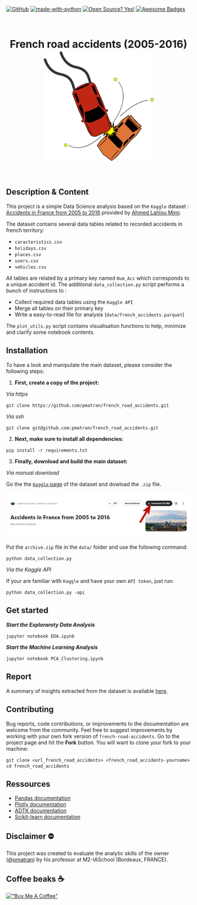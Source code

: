 
[![GitHub](https://badgen.net/badge/icon/github?icon=github&label)](https://github.com)
[![made-with-python](https://img.shields.io/badge/Made%20with-Python-1f425f.svg)](https://www.python.org/)
[![Open Source? Yes!](https://badgen.net/badge/Open%20Source%20%3F/Yes%21/blue?icon=github)](https://github.com/Naereen/badges/)
[![Awesome Badges](https://img.shields.io/badge/badges-awesome-green.svg)](https://github.com/Naereen/badges)

<br>
<H1 align="center"> 
	<b>French road accidents (2005-2016)</b>
	<br>
	<img height="300" width="300" src="assets/car-crash-icon.png">
</H1>
<br>

Description & Content
-----------------------------------------------
This project is a simple Data Science analysis based on the `Kaggle` dataset : [Accidents in France from 2005 to 2016](https://www.kaggle.com/datasets/ahmedlahlou/accidents-in-france-from-2005-to-2016) provided by [Ahmed Lahlou Mimi](https://www.kaggle.com/ahmedlahlou).

The dataset contains several data tables related to recorded accidents in french territory:
- `caracteristics.csv`
- `holidays.csv`
- `places.csv`
- `users.csv`
- `vehicles.csv`

All tables are related by a primary key named `Num_Acc` which corresponds to a unique accident id.
The additional `data_collection.py` script performs a bunch of instructions to :
- Collect required data tables using the `Kaggle API`
- Merge all tables on their primary key
- Write a easy-to-read file for analysis (`data/french_accidents.parquet`)

The `plot_utils.py` script contains visualisation functions to help, minimize and clarify some notebook contents.


Installation
------------------------------------------------
To have a look and manipulate the main dataset, please consider the following steps:

1. **First, create a copy of the project:**

_Via https_
```shell
git clone https://github.com/pmatran/french_road_accidents.git
```
_Via ssh_
```shell
git clone git@github.com:pmatran/french_road_accidents.git
```

2. **Next, make sure to install all dependencies:**

```shell
pip install -r requirements.txt
```

3. **Finally, download and build the main dataset:**

_Via manual download_

Go the the [`Kaggle` page](https://www.kaggle.com/datasets/ahmedlahlou/accidents-in-france-from-2005-to-2016) of the dataset and dowload the `.zip` file.

<img src="assets/download_kaggle.png">

Put the `archive.zip` file in the `data/` folder and use the following command:

```shell
python data_collection.py
```

_Via the Kaggle API_

If your are familiar with `Kaggle` and have your own  `API token`, just run:

```shell
python data_collection.py -api
```


Get started
-----------------------------------------------

**_Start the Exploraroty Data Analysis_**
```shell
jupyter notebook EDA.ipynb
```

**_Start the Machine Learning Analysis_**
```shell
jupyter notebook PCA_Clustering.ipynb
```


Report
-----------------------------------------------
A summary of insights extracted from the dataset is available [here](https://french-road-accidents-2005-2016.brizy.site/).



Contributing
------------------------------------------------
Bug reports, code contributions, or improvements to the documentation are welcome from the community. 
Feel free to suggest improvements by working with your own fork version of `french-road-accidents`. Go to the project page and hit the **Fork** button.
You will want to clone your fork to your machine:

```shell
git clone <url_french_road_accidents> <french_road_accidents-yourname>
cd french_road_accidents
```


Ressources
-----------------------------------------------
+ [Pandas documentation](https://pandas.pydata.org/docs/)
+ [Plotly documentation](https://plotly.com/python/)
+ [ADTK  documentation](https://adtk.readthedocs.io/en/stable/)
+ [Scikit-learn documentation](https://scikit-learn.org/stable/)


Disclaimer :no_entry:
-----------------------------------------------
This project was created to evaluate the analytic skills of the owner ([@pmatran](https://github.com/pmatran)) by his professor at M2-IASchool (Bordeaux, FRANCE).


Coffee beaks :coffee:
-----------------------------------------------
[!["Buy Me A Coffee"](https://www.buymeacoffee.com/assets/img/custom_images/orange_img.png)](https://www.buymeacoffee.com/pmatran)
